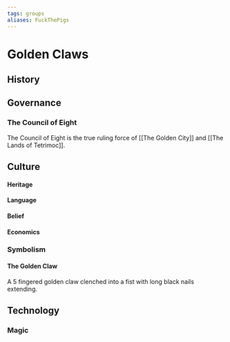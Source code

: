 ```yaml
---
tags: groups
aliases: FuckThePigs
---
```


# Golden Claws
## History
## Governance
### The Council of Eight
The Council of Eight is the true ruling force of [[The Golden City]] and [[The Lands of Tetrimoc]].
## Culture
#### Heritage
#### Language
#### Belief
#### Economics
### Symbolism
#### The Golden Claw
A 5 fingered golden claw clenched into a fist with long black nails extending.
## Technology
### Magic